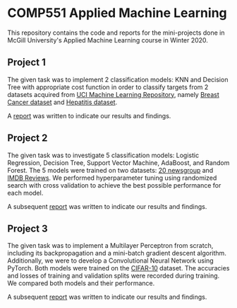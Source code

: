# COMP551 Applied Machine Learning 

This repository contains the code and reports for the mini-projects done in McGill University's Applied Machine Learning course in Winter 2020.

## Project 1
The given task was to implement 2 classification models: KNN and Decision Tree with appropriate cost function in order to classify targets from 2 datasets acquired from [UCI Machine Learning Repository](https://archive.ics.uci.edu/ml/datasets.php), namely [Breast Cancer dataset](https://archive.ics.uci.edu/ml/datasets/Breast+Cancer+Wisconsin+(Diagnostic)) and [Hepatitis dataset](http://archive.ics.uci.edu/ml/datasets/Hepatitis).

A [report](project1/writeup.pdf) was written to indicate our results and findings.

## Project 2
The given task was to investigate 5 classification models: Logistic Regression, Decision Tree, Support Vector Machine, AdaBoost, and Random Forest. The 5 models were trained on two datasets: [20 newsgroup](https://scikit-learn.org/stable/modules/generated/sklearn.datasets.fetch_20newsgroups.html?highlight=newsgroup#sklearn.datasets.fetch_20newsgroups) and [IMDB Reviews](https://ai.stanford.edu/~amaas/data/sentiment/). We performed hyperparameter tuning using randomized search with cross validation to achieve the best possible performance for each model. 

A subsequent [report](project2/writeup.pdf) was written to indicate our results and findings.

## Project 3
The given task was to implement a Multilayer Perceptron from scratch, including its backpropagation and a mini-batch gradient descent algorithm. Additionally, we were to develop a Convolutional Neural Network using PyTorch. Both models were trained on the [CIFAR-10](https://www.cs.toronto.edu/~kriz/cifar.html) dataset. The accuracies and losses of training and validation splits were recorded during training. We compared both models and their performance.

A subsequent [report](project3/writeup.pdf) was written to indicate our results and findings.
